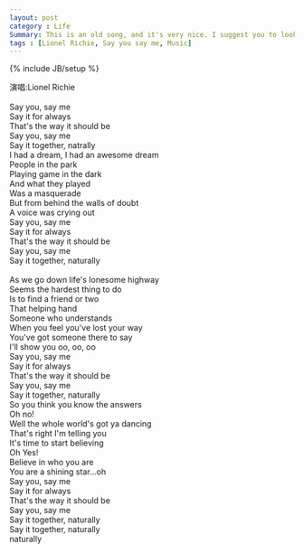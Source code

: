 ```yaml
---
layout: post
category : Life
Summary: This is an old song, and it's very nice. I suggest you to look for it.
tags : [Lionel Richie, Say you say me, Music]
---
```

{% include JB/setup %}


演唱:Lionel Richie<br/>
<br/>
Say you, say me<br/>
Say it for always<br/>
That's the way it should be<br/>
Say you, say me<br/>
Say it together, natrally<br/>
I had a dream, I had an awesome dream<br/>
People in the park<br/>
Playing game in the dark<br/>
And what they played<br/>
Was a masquerade<br/>
But from behind the walls of doubt<br/>
A voice was crying out<br/>
Say you, say me<br/>
Say it for always<br/>
That's the way it should be<br/>
Say you, say me<br/>
Say it together, naturally<br/>
<br/>
As we go down life's lonesome highway<br/>
Seems the hardest thing to do<br/>
Is to find a friend or two<br/>
That helping hand<br/>
Someone who understands<br/>
When you feel you've lost your way<br/>
You've got someone there to say<br/>
I'll show you oo, oo, oo<br/>
Say you, say me<br/>
Say it for always<br/>
That's the way it should be<br/>
Say you, say me<br/>
Say it together, naturally<br/>
So you think you know the answers<br/>
Oh no!<br/>
Well the whole world's got ya dancing<br/>
That's right I'm telling you<br/>
It's time to start believing<br/>
Oh Yes!<br/>
Believe in who you are<br/>
You are a shining star...oh<br/>
Say you, say me<br/>
Say it for always<br/>
That's the way it should be<br/>
Say you, say me<br/>
Say it together, naturally<br/>
Say it together, naturally<br/>
naturally<br/>
